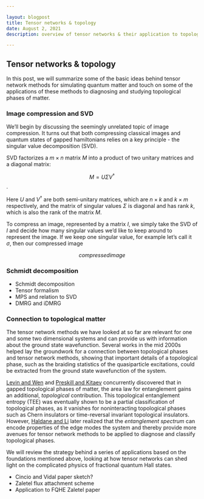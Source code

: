 ```yaml
---

layout: blogpost
title: Tensor networks & topology
date: August 2, 2021
description: overview of tensor networks & their application to topological matter

---
```


## Tensor networks & topology 

In this post, we will summarize some of the basic ideas behind tensor network methods for simulating quantum matter and touch on some of the applications of these methods to diagnosing and studying topological phases of matter. 

### Image compression and SVD

We’ll begin by discussing the seemingly unrelated topic of image compression. It turns out that both compressing classical images and quantum states of gapped hamiltonians relies on a key principle - the singular value decomposition (SVD).

SVD factorizes a $m \times n$ matrix $M$ into a product of two unitary matrices and a diagonal matrix:
 
$$ M = U \Sigma V^\dagger$$.

Here $U$ and $V^\dagger$ are both semi-unitary matrices, which are $n \times k$ and $k \times m$ respectively, and the matrix of singular values $\Sigma$ is diagonal and has rank $k$, which is also the rank of the matrix $M$.  

To compress an image, represented by a matrix $I$, we simply take the SVD of $I$ and decide how many singular values we’d like to keep around to represent the image. If we keep one singular value, for example let’s call it $\sigma$, then our compressed image

$$ compressed image $$


### Schmidt decomposition 




* Schmidt decomposition
* Tensor formalism
* MPS and relation to SVD
* DMRG and iDMRG

### Connection to topological matter

The tensor network methods we have looked at so far are relevant for one and some two dimensional systems and can provide us with information about the ground state wavefunction. Several works in the mid 2000s helped lay the groundwork for a connection between topological phases and tensor network methods, showing that important details of a topological phase, such as the braiding statistics of the quasiparticle excitations, could be extracted from the ground state wavefunction of the system.  

[Levin and Wen](https://journals.aps.org/prl/abstract/10.1103/PhysRevLett.96.110405) and [Preskill and Kitaev](https://journals.aps.org/prl/abstract/10.1103/PhysRevLett.96.110404) concurrently discovered that in gapped topological phases of matter, the area law for entanglement gains an additional, _topological_ contribution. This topological entanglement entropy (TEE) was eventually shown to be a partial classification of topological phases, as it vanishes for noninteracting topological phases such as Chern insulators or time-reversal invariant topological insulators. However, [Haldane and Li](https://journals.aps.org/prl/abstract/10.1103/PhysRevLett.101.010504) later realized that the _entanglement spectrum_ can encode properties of the edge modes the system and thereby provide more avenues for tensor network methods to be applied to diagnose and classify topological phases. 

We will review the strategy behind a series of applications based on the foundations mentioned above, looking at how tensor networks can shed light on the complicated physics of fractional quantum Hall states. 

* Cincio and Vidal paper sketch?
* Zaletel flux attachment scheme
* Application to FQHE Zaletel paper


